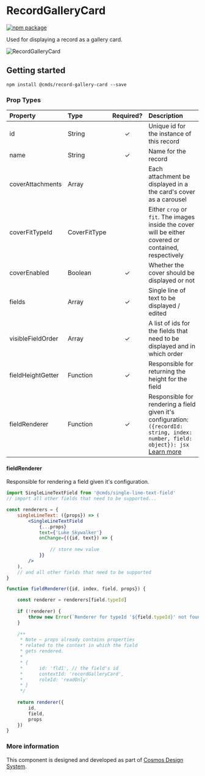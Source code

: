 # RecordGalleryCard

[![npm package][npm-badge]][npm]

Used for displaying a record as a gallery card.	

![RecordGalleryCard](https://user-images.githubusercontent.com/44947294/48668890-51e64780-eb2a-11e8-8ee8-152d780be21e.png)

## Getting started

````
npm install @cmds/record-gallery-card --save
````

### Prop Types

| Property | Type | Required? | Description |
|:---|:---|:---:|:---|
| id | String | ✓ | Unique id for the instance of this record |
| name | String | ✓ | Name for the record |
| coverAttachments | Array | | Each attachment be displayed in a the card's cover as a carousel |
| coverFitTypeId | CoverFitType | | Either `crop` or `fit`. The images inside the cover will be either covered or contained, respectively |
| coverEnabled | Boolean | ✓ | Whether the cover should be displayed or not |
| fields | Array | ✓ | Single line of text to be displayed / edited |
| visibleFieldOrder | Array | ✓ | A list of ids for the fields that need to be displayed and in which order |
| fieldHeightGetter | Function | ✓ | Responsible for returning the height for the field |
| fieldRenderer | Function | ✓ | Responsible for rendering a field given it's configuration: `({recordId: string, index: number, field: object}): jsx` [Learn more](#fieldRenderer) |

#### fieldRenderer

Responsible for rendering a field given it's configuration.

```jsx harmony
import SingleLineTextField from '@cmds/single-line-text-field'
// import all other fields that need to be supported...

const renderers = {
    singleLineText: ({props}) => (
        <SingleLineTextField
            {...props}
            text={'Luke Skywalker'}
            onChange={({id, text}) => {
                
                // store new value
            }}
        />
    ),
    // and all other fields that need to be supported
}

function fieldRenderer({id, index, field, props}) {

    const renderer = renderers[field.typeId]
    
    if (!renderer) {
        throw new Error(`Renderer for typeId '${field.typeId}' not found`)
    }
    
    /**
     * Note — props already contains properties
     * related to the context in which the field
     * gets rendered.
     * 
     * {
     *      id: 'fld1', // the field's id
     *      contextId: 'recordGalleryCard',
     *      roleId: 'readOnly'
     * }
     */
    
    return renderer({ 
        id, 
        field,
        props
    })
}
```

### More information

This component is designed and developed as part of [Cosmos Design System][cmds]. 

[cmds]: https://github.com/entercosmos/cosmos
[npm-badge]: https://img.shields.io/npm/v/@cmds/record-gallery-card.svg
[npm]: https://www.npmjs.org/package/@cmds/record-gallery-card
